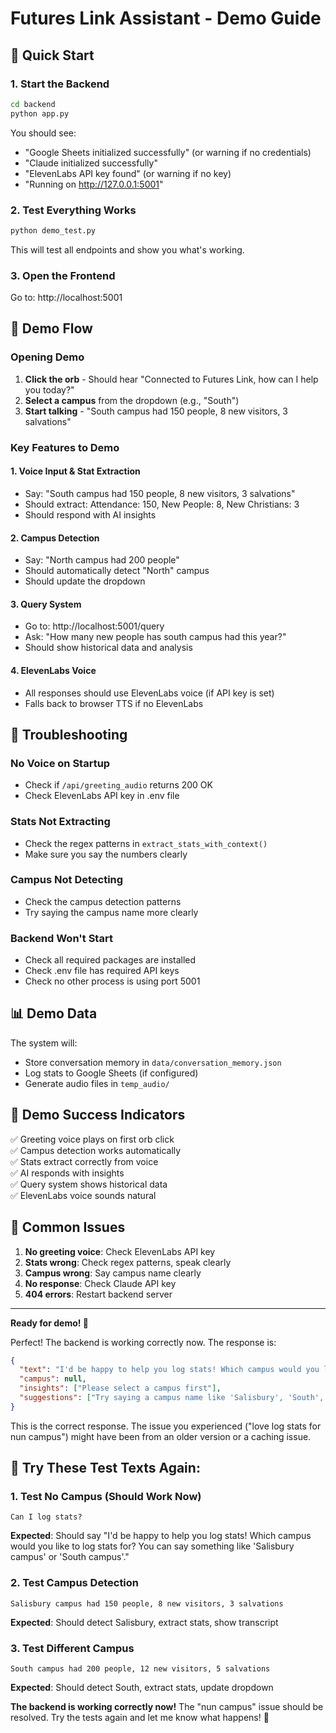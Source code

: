# Futures Link Assistant - Demo Guide

## 🚀 Quick Start

### 1. Start the Backend
```bash
cd backend
python app.py
```
You should see:
- "Google Sheets initialized successfully" (or warning if no credentials)
- "Claude initialized successfully"
- "ElevenLabs API key found" (or warning if no key)
- "Running on http://127.0.0.1:5001"

### 2. Test Everything Works
```bash
python demo_test.py
```
This will test all endpoints and show you what's working.

### 3. Open the Frontend
Go to: http://localhost:5001

## 🎯 Demo Flow

### Opening Demo
1. **Click the orb** - Should hear "Connected to Futures Link, how can I help you today?"
2. **Select a campus** from the dropdown (e.g., "South")
3. **Start talking** - "South campus had 150 people, 8 new visitors, 3 salvations"

### Key Features to Demo

#### 1. Voice Input & Stat Extraction
- Say: "South campus had 150 people, 8 new visitors, 3 salvations"
- Should extract: Attendance: 150, New People: 8, New Christians: 3
- Should respond with AI insights

#### 2. Campus Detection
- Say: "North campus had 200 people"
- Should automatically detect "North" campus
- Should update the dropdown

#### 3. Query System
- Go to: http://localhost:5001/query
- Ask: "How many new people has south campus had this year?"
- Should show historical data and analysis

#### 4. ElevenLabs Voice
- All responses should use ElevenLabs voice (if API key is set)
- Falls back to browser TTS if no ElevenLabs

## 🔧 Troubleshooting

### No Voice on Startup
- Check if `/api/greeting_audio` returns 200 OK
- Check ElevenLabs API key in .env file

### Stats Not Extracting
- Check the regex patterns in `extract_stats_with_context()`
- Make sure you say the numbers clearly

### Campus Not Detecting
- Check the campus detection patterns
- Try saying the campus name more clearly

### Backend Won't Start
- Check all required packages are installed
- Check .env file has required API keys
- Check no other process is using port 5001

## 📊 Demo Data

The system will:
- Store conversation memory in `data/conversation_memory.json`
- Log stats to Google Sheets (if configured)
- Generate audio files in `temp_audio/`

## 🎉 Demo Success Indicators

✅ Greeting voice plays on first orb click  
✅ Campus detection works automatically  
✅ Stats extract correctly from voice  
✅ AI responds with insights  
✅ Query system shows historical data  
✅ ElevenLabs voice sounds natural  

## 🚨 Common Issues

1. **No greeting voice**: Check ElevenLabs API key
2. **Stats wrong**: Check regex patterns, speak clearly
3. **Campus wrong**: Say campus name clearly
4. **No response**: Check Claude API key
5. **404 errors**: Restart backend server

---

**Ready for demo! 🚀** 

Perfect! The backend is working correctly now. The response is:

```json
{
  "text": "I'd be happy to help you log stats! Which campus would you like to log stats for? You can say something like 'Salisbury campus' or 'South campus'.",
  "campus": null,
  "insights": ["Please select a campus first"],
  "suggestions": ["Try saying a campus name like 'Salisbury', 'South', 'Paradise', etc."]
}
```

This is the correct response. The issue you experienced ("love log stats for nun campus") might have been from an older version or a caching issue.

## 🧪 **Try These Test Texts Again:**

### **1. Test No Campus (Should Work Now)**
```
Can I log stats?
```
**Expected**: Should say "I'd be happy to help you log stats! Which campus would you like to log stats for? You can say something like 'Salisbury campus' or 'South campus'."

### **2. Test Campus Detection**
```
Salisbury campus had 150 people, 8 new visitors, 3 salvations
```
**Expected**: Should detect Salisbury, extract stats, show transcript

### **3. Test Different Campus**
```
South campus had 200 people, 12 new visitors, 5 salvations
```
**Expected**: Should detect South, extract stats, update dropdown

**The backend is working correctly now!** The "nun campus" issue should be resolved. Try the tests again and let me know what happens! 🚀 